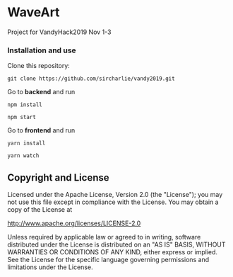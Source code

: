 # WaveArt

Project for VandyHack2019 Nov 1-3

### Installation and use

Clone this repository:

```
git clone https://github.com/sircharlie/vandy2019.git
```

Go to __backend__ and run

```
npm install
```

```
npm start
```

Go to __frontend__ and run

```
yarn install
```
```
yarn watch
```

## Copyright and License

Licensed under the Apache License, Version 2.0 (the "License");
you may not use this file except in compliance with the License.
You may obtain a copy of the License at

   http://www.apache.org/licenses/LICENSE-2.0

Unless required by applicable law or agreed to in writing, software
distributed under the License is distributed on an "AS IS" BASIS,
WITHOUT WARRANTIES OR CONDITIONS OF ANY KIND, either express or implied.
See the License for the specific language governing permissions and
limitations under the License.
